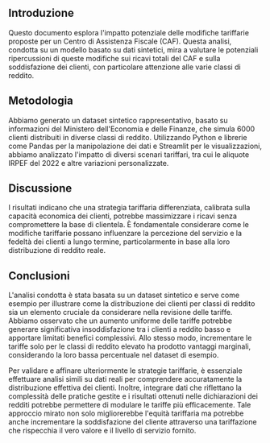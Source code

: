 ## Introduzione
Questo documento esplora l'impatto potenziale delle modifiche tariffarie proposte per un Centro di Assistenza Fiscale (CAF).
Questa analisi, condotta su un modello basato su dati sintetici, mira a valutare le potenziali ripercussioni di queste modifiche sui ricavi totali del CAF e sulla soddisfazione dei clienti, con particolare attenzione alle varie classi di reddito.

## Metodologia
Abbiamo generato un dataset sintetico rappresentativo, basato su informazioni del Ministero dell'Economia e delle Finanze, che simula 6000 clienti distribuiti in diverse classi di reddito. Utilizzando Python e librerie come Pandas per la manipolazione dei dati e Streamlit per le visualizzazioni, abbiamo analizzato l'impatto di diversi scenari tariffari, tra cui le aliquote IRPEF del 2022 e altre variazioni personalizzate.


## Discussione
I risultati indicano che una strategia tariffaria differenziata, calibrata sulla capacità economica dei clienti, potrebbe massimizzare i ricavi senza compromettere la base di clientela. È fondamentale considerare come le modifiche tariffarie possano influenzare la percezione del servizio e la fedeltà dei clienti a lungo termine, particolarmente in base alla loro distribuzione di reddito reale.

## Conclusioni

L'analisi condotta è stata basata su un dataset sintetico e serve come esempio per illustrare come la distribuzione dei clienti per classi di reddito sia un elemento cruciale da considerare nella revisione delle tariffe. Abbiamo osservato che un aumento uniforme delle tariffe potrebbe generare significativa insoddisfazione tra i clienti a reddito basso e apportare limitati benefici complessivi. Allo stesso modo, incrementare le tariffe solo per le classi di reddito elevato ha prodotto vantaggi marginali, considerando la loro bassa percentuale nel dataset di esempio.

Per validare e affinare ulteriormente le strategie tariffarie, è essenziale effettuare analisi simili su dati reali per comprendere accuratamente la distribuzione effettiva dei clienti. Inoltre, integrare dati che riflettano la complessità delle pratiche gestite e i risultati ottenuti nelle dichiarazioni dei redditi potrebbe permettere di modulare le tariffe più efficacemente. Tale approccio mirato non solo migliorerebbe l'equità tariffaria ma potrebbe anche incrementare la soddisfazione del cliente attraverso una tariffazione che rispecchia il vero valore e il livello di servizio fornito.
